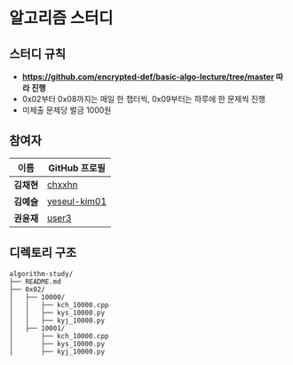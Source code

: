 # 알고리즘 스터디

## 스터디 규칙
  - **https://github.com/encrypted-def/basic-algo-lecture/tree/master 따라 진행**
  - 0x02부터 0x08까지는 매일 한 챕터씩, 0x09부터는 하루에 한 문제씩 진행
  - 미제출 문제당 벌금 1000원

## 참여자
| 이름      | GitHub 프로필                       
|-----------|---------------------------------------
| **김채현** | [chxxhn](https://github.com/chxxhn)     
| **김예슬** | [yeseul-kim01](https://github.com/yeseul-kim01)   
| **권윤재** | [user3](https://github.com/36yj)    

 
## 디렉토리 구조
```
algorithm-study/
├── README.md
├── 0x02/
│   ├── 10000/
│   │   ├── kch_10000.cpp      
│   │   ├── kys_10000.py
│   │   ├── kyj_10000.py
│   ├── 10001/
│       ├── kch_10000.cpp  
│       ├── kys_10000.py
│       ├── kyj_10000.py
```



